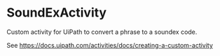 # SoundExActivity

Custom activity for UiPath to convert a phrase to a soundex code.

See https://docs.uipath.com/activities/docs/creating-a-custom-activity
